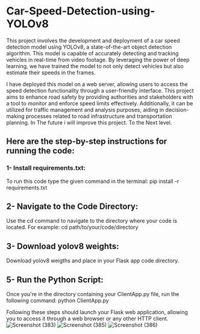 # Car-Speed-Detection-using-YOLOv8

This project involves the development and deployment of a car speed detection model using YOLOv8, a state-of-the-art object detection algorithm. This model is capable of accurately detecting and tracking vehicles in real-time from video footage. By leveraging the power of deep learning, we have trained the model to not only detect vehicles but also estimate their speeds in the frames.

I have  deployed this model on a web server, allowing users to access the speed detection functionality through a user-friendly interface. This project aims to enhance road safety by providing authorities and stakeholders with a tool to monitor and enforce speed limits effectively. Additionally, it can be utilized for traffic management and analysis purposes, aiding in decision-making processes related to road infrastructure and transportation planning. 
In The future i will improve this project. To the Next level.


## Here are the step-by-step instructions for running the code:

### 1- Install requirements.txt:
To run this code type the given command in the terminal: pip install -r requirements.txt

## 2- Navigate to the Code Directory:
Use the cd command to navigate to the directory where your code is located. For example: cd path/to/your/code/directory

## 3- Download yolov8 weights:
Download yolov8 weigths and place in your Flask app code directory.

## 5- Run the Python Script:
Once you're in the directory containing your ClientApp.py file, run the following command: python ClientApp.py

Following these steps should launch your Flask web application, allowing you to access it through a web browser or any other HTTP client.
![Screenshot (383)](https://github.com/yinsights8/6_Car-Speed-Detection-using-YOLOv8/assets/108249945/1da05b43-7e7b-4f51-9f04-f1941b784abc) 
![Screenshot (385)](https://github.com/yinsights8/6_Car-Speed-Detection-using-YOLOv8/assets/108249945/e87b15c5-ba8d-45f6-9832-a251947023c4)
![Screenshot (386)](https://github.com/yinsights8/6_Car-Speed-Detection-using-YOLOv8/assets/108249945/a3b52f0c-4119-4f62-82f8-2e2080b167e3)


